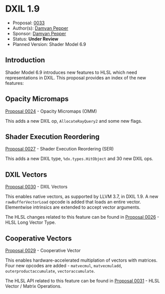 <!-- {% raw %} -->

# DXIL 1.9

* Proposal: [0033](0033-dxil19.md)
* Author(s): [Damyan Pepper](https://github.com/damyanp)
* Sponsor: [Damyan Pepper](https://github.com/damyanp)
* Status: **Under Review**
* Planned Version: Shader Model 6.9

## Introduction

Shader Model 6.9 introduces new features to HLSL which need representations in
DXIL.  This proposal provides an index of the new features:


## Opacity Micromaps

[Proposal 0024] - Opacity Micromaps (OMM)

This adds a new DXIL op, `AllocateRayQuery2` and some new flags.


## Shader Execution Reordering

[Proposal 0027] - Shader Execution Reordering (SER)

This adds a new DXIL type, `%dx.types.HitObject` and 30 new DXIL ops.


## DXIL Vectors

[Proposal 0030] - DXIL Vectors

This enables native vectors, as supported by LLVM 3.7, in DXIL 1.9. A new
`rawBufferVectorLoad` opcode is added that loads an entire vector. Elementwise
intrinsics are extended to accept vector arguments.

The HLSL changes related to this feature can be found in [Proposal 0026] - HLSL
Long Vector Type.


## Cooperative Vectors

[Proposal 0029] - Cooperative Vector

This enables hardware-accelerated multiplation of vectors with matrices.  Four
new opcodes are added - `matvecmul`, `matvecmuladd`, `outerproductaccumulate`,
`vectoraccumulate`.

The HLSL API related to this feature can be found in [Proposal 0031] - HLSL
Vector / Matrix Operations.


[Proposal 0024]: 0024-opacity-micromaps.md
[Proposal 0026]: 0026-hlsl-long-vector-type.md
[Proposal 0027]: 0027-shader-execution-reordering.md
[Proposal 0029]: 0029-cooperative-vector.md
[Proposal 0030]: 0030-dxil-vectors.md
[Proposal 0031]: 0031-hlsl-vector-matrix-operations.md

